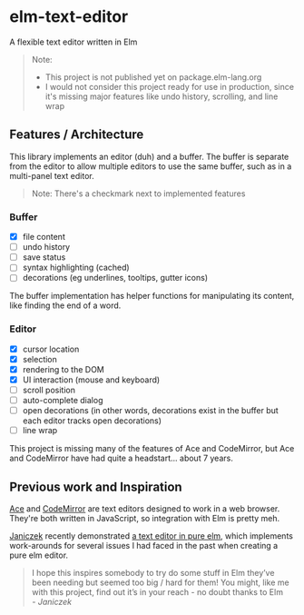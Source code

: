 # elm-text-editor

A flexible text editor written in Elm

> Note:
> * This project is not published yet on package.elm-lang.org
> * I would not consider this project ready for use in production, since it's missing major features like undo history, scrolling, and line wrap

## Features / Architecture

This library implements an editor (duh) and a buffer. The buffer is separate from the editor to allow multiple editors to use the same buffer, such as in a multi-panel text editor.

> Note: There's a checkmark next to implemented features

### Buffer

- [x] file content
- [ ] undo history
- [ ] save status
- [ ] syntax highlighting (cached)
- [ ] decorations (eg underlines, tooltips, gutter icons)

The buffer implementation has helper functions for manipulating its content, like finding the end of a word.

### Editor

- [x] cursor location
- [x] selection
- [x] rendering to the DOM
- [x] UI interaction (mouse and keyboard)
- [ ] scroll position
- [ ] auto-complete dialog
- [ ] open decorations (in other words, decorations exist in the buffer but each editor tracks open decorations)
- [ ] line wrap

This project is missing many of the features of Ace and CodeMirror, but Ace and CodeMirror have had quite a headstart... about 7 years.

## Previous work and Inspiration

[Ace][] and [CodeMirror][] are text editors designed to work in a web browser. They're both written in JavaScript, so integration with Elm is pretty meh.

[Janiczek][] recently demonstrated [a text editor in pure elm][Janiczek-editor-discourse], which implements work-arounds for several issues I had faced in the past when creating a pure elm editor.

> I hope this inspires somebody to try do some stuff in Elm they’ve been needing but seemed too big / hard for them! You might, like me with this project, find out it’s in your reach - no doubt thanks to Elm  
> *- Janiczek*

[Ace]: https://ace.c9.io
[CodeMirror]: https://codemirror.net
[Janiczek]: https://github.com/Janiczek
[Janiczek-editor-discourse]: https://discourse.elm-lang.org/t/text-editor-done-in-pure-elm/1365
